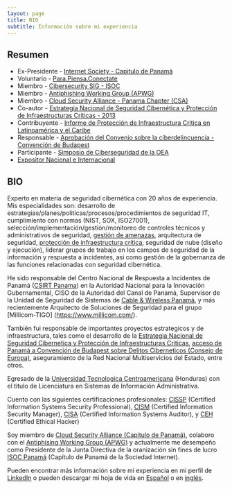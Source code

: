 ```yaml
---
layout: page
title: BIO
subtitle: Información sobre mi experiencia
---
```


## Resumen

* Ex-Presidente - [Internet Society - Capitulo de Panamá](https://www.isoc.org.pa)
* Voluntario - [Para.Piensa.Conectate](https://www.parapiensaconectate.org.pa/)
* Miembro - [Cibersecurity SIG - ISOC](https://www.linkedin.com/company/cybersecuritysig/?originalSubdomain=ci)
* Miembro - [Antiphishing Working Group (APWG)](https://apwg.org/)
* Miembro - [Cloud Security Alliance - Panama Chapter (CSA)](https://cloudsecurityalliance.org/)
* Co-autor - [Estrategia Nacional de Seguridad Cibernética y Protección de Infraestructuras Críticas - 2013](https://www.gacetaoficial.gob.pa/pdfTemp/27289_A/GacetaNo_27289a_20130517.pdf)
* Contribuyente - [Informe de Protección de Infraestructura Critica en Latinoamérica y el Caribe](https://www.oas.org/es/sms/cicte/cipreport.pdf)
* Responsable - [Aprobación del Convenio sobre la ciberdelincuencia - Convención de Budapest](http://gacetas.procuraduria-admon.gob.pa/27403-A_2013.pdf)
* Participante - [Simposio de Ciberseguridad de la OEA](https://www.sites.oas.org/cyber/ES/Paginas/default.aspx)
* [Expositor Nacional e Internacional](https://the.raulmillan.com/conferences/)

## BIO

Experto en materia de seguridad cibernética con 20 años de experiencia.  Mis especialidades son: desarrollo de estrategias/planes/politicas/procesos/procedimientos de seguridad IT, cumplimiento con normas (NIST, SOX, ISO27001), selección/implementación/gestión/monitoreo de controles técnicos y administrativos de seguridad, [gestión de amenazas](https://the.raulmillan.com/2018-05-15-amenazas/), arquitectura de seguridad, [protección de infraestructura crítica](https://the.raulmillan.com/2018-04-19-CI/), seguridad de nube (diseño y ejecución), liderar grupos de trabajo en los campos de seguridad de la información y respuesta a incidentes, asi como gestión de la gobernanza de las funciones relacionadas con seguridad cibernética.

He sido responsable del Centro Nacional de Respuesta a Incidentes de Panamá ([CSIRT Panama](https://www.cert.pa/)) en la Autoridad Nacional para la Innovación Gubernamental, CISO de la Autoridad del Canal de Panamá, Supervisor de la Unidad de Seguridad de Sistemas de [Cable & Wireless Panamá](https://www.cwpanama.com/), y más recientemente Arquitecto de Soluciones de Seguridad para el grupo [Millicom-TIGO] (https://www.millicom.com/).

También fui responsable de importantes proyectos estrategicos y de infraestructura, tales como el desarrollo de la [Estrategia Nacional de Seguridad Cibernetica y Protección de Infraestructuras Criticas](https://www.gacetaoficial.gob.pa/pdfTemp/27289_A/GacetaNo_27289a_20130517.pdf), [acceso de Panamá a Convención de Budapest sobre Delitos Ciberneticos (Consejo de Europa)](http://gacetas.procuraduria-admon.gob.pa/27403-A_2013.pdf), aseguramiento de la Red Nacional Multiservicios del Estado, entre otros.

Egresado de la [Universidad Tecnologica Centroamericana]((http://www.unitec.edu/)) (Honduras) con el titulo de Licenciatura en Sistemas de Información Administrativa.

Cuento con las siguientes certificaciones profesionales: [CISSP](https://www.isc2.org/Certifications/CISSP) (Certified Information Systems Security Professional), [CISM](http://www.isaca.org/Certification/CISM-Certified-Information-Security-Manager/Pages/default.aspx) (Certified Information Security Manager), [CISA](http://www.isaca.org/Certification/CISA-Certified-Information-Systems-Auditor/Pages/default.aspx) (Certified Information Systems Auditor), y [CEH](https://www.eccouncil.org/programs/certified-ethical-hacker-ceh/) (Certified Ethical Hacker)

Soy miembro de [Cloud Security Alliance (Capitulo de Panamá)](https://www.linkedin.com/groups/3720347/), colaboro con el [Antiphising Working Group (APWG)](https://www.apwg.org/) y actualmente me desempeño como Presidente de la Junta Directiva de la oranización sin fines de lucro [ISOC Panamá](https://www.isoc.org.pa/) (Capítulo de Panamá de la Sociedad Internet).

Pueden encontrar más información sobre mi experiencia en mi perfil de [LinkedIn](https://www.linkedin.com/in/raulmillan/) o pueden descargar mi hoja de vida en [Español](https://raulmillansa.blob.core.windows.net/archivos/HV_RM_ES_v5.8.pdf) o en [inglés](https://raulmillansa.blob.core.windows.net/archivos/CV_RM_EN_v4.0.pdf).
